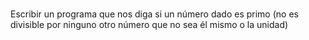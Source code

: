 #

##

Escribir un programa que nos diga si un número dado es primo (no es divisible por ninguno otro número que no sea él mismo o la unidad)